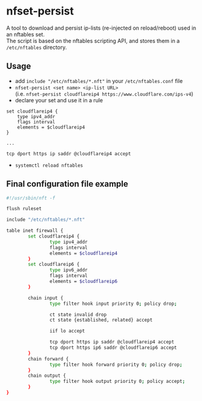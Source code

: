 # nfset-persist

A tool to download and persist ip-lists (re-injected on reload/reboot) used in an nftables set.  
The script is based on the nftables scripting API, and stores them in a `/etc/nftables` directory.

## Usage

- add `include "/etc/nftables/*.nft"` in your `/etc/nftables.conf` file
- `nfset-persist <set name> <ip-list URL>`  
 (i.e. `nfset-persist cloudflareip4 https://www.cloudflare.com/ips-v4`)
- declare your set and use it in a rule
```
set cloudflareip4 {
    type ipv4_addr
    flags interval
    elements = $cloudflareip4
}

...

tcp dport https ip saddr @cloudflareip4 accept
```
- `systemctl reload nftables` 

## Final configuration file example

```sh
#!/usr/sbin/nft -f

flush ruleset

include "/etc/nftables/*.nft"

table inet firewall {
        set cloudflareip4 {
                type ipv4_addr
                flags interval
                elements = $cloudflareip4
        }
        set cloudflareip6 {
                type ipv6_addr
                flags interval
                elements = $cloudflareip6
        }

        chain input {
                type filter hook input priority 0; policy drop;

                ct state invalid drop
                ct state {established, related} accept

                iif lo accept

                tcp dport https ip saddr @cloudflareip4 accept
                tcp dport https ip6 saddr @cloudflareip6 accept
        }
        chain forward {
                type filter hook forward priority 0; policy drop;
        }
        chain output {
                type filter hook output priority 0; policy accept;
        }
}
```
